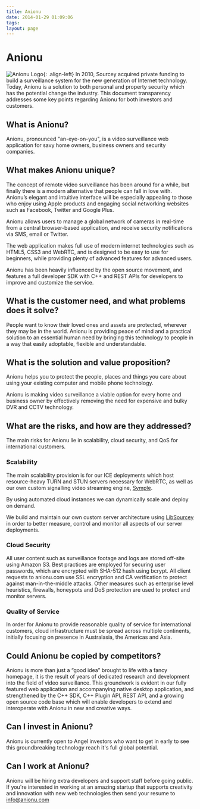 ```yaml
---
title: Anionu
date: 2014-01-29 01:09:06
tags: 
layout: page
---
```

# Anionu

![Anionu Logo](anionu-logo-120.png "Anionu Logo"){: .align-left} In 2010, Sourcey acquired private funding to build a surveillance system for the new generation of Internet technology. Today, Anionu is a solution to both personal and property security which has the potential change the industry. This document transparency addresses some key points regarding Anionu for both investors and customers.

## What is Anionu?
Anionu, pronounced "an-eye-on-you", is a video surveillance web application for savy home owners, business owners and security companies. 

## What makes Anionu unique?
The concept of remote video surveillance has been around for a while, but finally there is a modern alternative that people can fall in love with. Anionu’s elegant and intuitive interface will be especially appealing to those who enjoy using Apple products and engaging social networking websites such as Facebook, Twitter and Google Plus.

Anionu allows users to manage a global network of cameras in real-time from a central browser-based application, and receive security notifications via SMS, email or Twitter. 

The web application makes full use of modern internet technologies such as HTML5, CSS3 and WebRTC, and is designed to be easy to use for beginners, while providing plenty of advanced features for advanced users. 

Anionu has been heavily influenced by the open source movement, and features a full developer SDK with C++ and REST APIs for developers to improve and customize the service.

## What is the customer need, and what problems does it solve?
People want to know their loved ones and assets are protected, wherever they may be in the world. Anionu is providing peace of mind and a practical solution to an essential human need by bringing this technology to people in a way that easily adoptable, flexible and understandable.

## What is the solution and value proposition?
Anionu helps you to protect the people, places and things you care about using your existing computer and mobile phone technology.

Anionu is making video surveillance a viable option for every home and business owner by effectively removing the need for expensive and bulky DVR and CCTV technology.

## What are the risks, and how are they addressed?
The main risks for Anionu lie in scalability, cloud security, and QoS for international customers. 

### Scalability
The main scalability provision is for our ICE deployments which host resource-heavy TURN and STUN servers necessary for WebRTC, as well as our own custom signalling video streaming engine, <a href="http://sourcey.com/symple" title="Messaging made Symple">Symple</a>.

By using automated cloud instances we can dynamically scale and deploy on demand.

We build and maintain our own custom server architecture using <a href="http://sourcey.com/libsourcey" title="C++ Networking Evolved">LibSourcey</a> in order to better measure, control and monitor all aspects of our server deployments.

### Cloud Security
All user content such as surveillance footage and logs are stored off-site using Amazon S3. Best practices are employed for securing user passwords, which are encrypted with SHA-512 hash using bcrypt. All client requests to anionu.com use SSL encryption and CA verification to protect against man-in-the-middle attacks. Other measures such as enterprise level heuristics, firewalls, honeypots and DoS protection are used to protect and monitor servers.

### Quality of Service
In order for Anionu to provide reasonable quality of service for international customers, cloud infrastructure must be spread across multiple continents, initially focusing on presence in Australasia, the Americas and Asia.

## Could Anionu be copied by competitors?
Anionu is more than just a “good idea” brought to life with a fancy homepage, it is the result of years of dedicated research and development into the field of video surveillance. This groundwork is evident in our fully featured web application and accompanying native desktop application, and strengthened by the C++ SDK, C++ Plugin API, REST API, and a growing open source code base which will enable developers to extend and interoperate with Anionu in new and creative ways.

## Can I invest in Anionu?
Anionu is currently open to Angel investors who want to get in early to see this groundbreaking technology reach it's full global potential.

## Can I work at Anionu?
Anionu will be hiring extra developers and support staff before going public. If you're interested in working at an amazing startup that supports creativity and innovation with new web technologies then send your resume to <a href="mailto:info@anionu.com">info@anionu.com</a>

<!--
At it's core Anionu is a cloud-based surveillance service, but with a difference: 
No DVRs or specialised CCTV hardware is required; just your computer, mobile phone, and cameras (webcams and CCTV cameras are all compatible).
This means that literally anyone can setup a surveillance system to protect their home and business in just a few minutes, for very little money.
This is a very exciting prospect, and a great use for the Internet - which is now so readily accessible via the smart devices that we use every day.
Information pending. For full details and early access visit <a href="https://anionu.com" title="Cloud Video Surveillance Software for Home and Business">anionu.com</a>



is not to rave about Anionu, however, 

    
Anionu is a breath of fresh air for the surveillance industry, n 
Anionu is a breath of fresh air in a stagnating 
The purpose of this document is to share, and sometimes rant about, the technical challenges we faced and overcame while developing Anionu.
## Technical Decisions
Anionu is designed with accessibility and flexibility in mind; it works anywhere, on any device, with any camera.      
will fill a hole in the market for
was originally intended as a easy to use surveillance system that anyone can use to protect their home and business.  that they can't afford
-->
<!-- Accessibility is the way of the ; use it on any device, with any camera, 
Accessibility is very imp       
The idea is Accessibility; use it anywhere, on any device, with any camera.

<p>
Building cross-platform software is fraught with challenges, compatibility issues and restrictions imposed by the systems we work with.
We like to share, and sometimes rant a little, so here is a summary of some of the challenges we faced and overcame during the development of Anionu.
</p>

We are happy to announce that that there is an alternative.
<p>
It is low cost; you can use it with any kind of camera; there are evil contracts or hidden extra costs; and setup only takes a minute.       
Oh, and best of all it is run by a small firm that know the business inside out and keep your best interests at heart.
</p>
Here we are going to explain a few technical aspects related to the development of Anionu,
are not of a technical mind and wish
firmly
The fact is way too many property owners are still paying top dollar for expensive, redundant surveillance and security systems.
<li>Ongoing service changes</li>web standards
-->